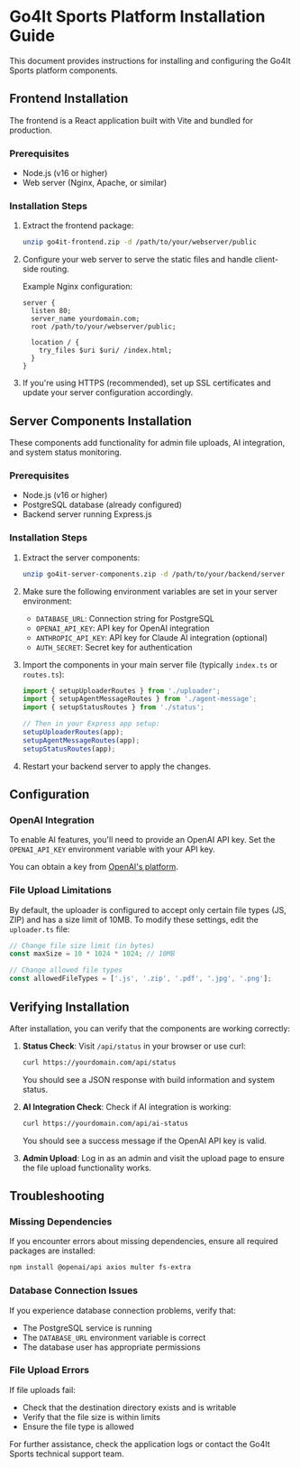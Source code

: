 # Go4It Sports Platform Installation Guide

This document provides instructions for installing and configuring the Go4It Sports platform components.

## Frontend Installation

The frontend is a React application built with Vite and bundled for production.

### Prerequisites
- Node.js (v16 or higher)
- Web server (Nginx, Apache, or similar)

### Installation Steps

1. Extract the frontend package:
   ```bash
   unzip go4it-frontend.zip -d /path/to/your/webserver/public
   ```

2. Configure your web server to serve the static files and handle client-side routing.

   Example Nginx configuration:
   ```nginx
   server {
     listen 80;
     server_name yourdomain.com;
     root /path/to/your/webserver/public;
     
     location / {
       try_files $uri $uri/ /index.html;
     }
   }
   ```

3. If you're using HTTPS (recommended), set up SSL certificates and update your server configuration accordingly.

## Server Components Installation

These components add functionality for admin file uploads, AI integration, and system status monitoring.

### Prerequisites
- Node.js (v16 or higher)
- PostgreSQL database (already configured)
- Backend server running Express.js

### Installation Steps

1. Extract the server components:
   ```bash
   unzip go4it-server-components.zip -d /path/to/your/backend/server
   ```

2. Make sure the following environment variables are set in your server environment:
   - `DATABASE_URL`: Connection string for PostgreSQL
   - `OPENAI_API_KEY`: API key for OpenAI integration
   - `ANTHROPIC_API_KEY`: API key for Claude AI integration (optional)
   - `AUTH_SECRET`: Secret key for authentication

3. Import the components in your main server file (typically `index.ts` or `routes.ts`):
   ```typescript
   import { setupUploaderRoutes } from './uploader';
   import { setupAgentMessageRoutes } from './agent-message';
   import { setupStatusRoutes } from './status';
   
   // Then in your Express app setup:
   setupUploaderRoutes(app);
   setupAgentMessageRoutes(app);
   setupStatusRoutes(app);
   ```

4. Restart your backend server to apply the changes.

## Configuration

### OpenAI Integration

To enable AI features, you'll need to provide an OpenAI API key. Set the `OPENAI_API_KEY` environment variable with your API key.

You can obtain a key from [OpenAI's platform](https://platform.openai.com/).

### File Upload Limitations

By default, the uploader is configured to accept only certain file types (JS, ZIP) and has a size limit of 10MB. To modify these settings, edit the `uploader.ts` file:

```typescript
// Change file size limit (in bytes)
const maxSize = 10 * 1024 * 1024; // 10MB

// Change allowed file types
const allowedFileTypes = ['.js', '.zip', '.pdf', '.jpg', '.png'];
```

## Verifying Installation

After installation, you can verify that the components are working correctly:

1. **Status Check**: Visit `/api/status` in your browser or use curl:
   ```bash
   curl https://yourdomain.com/api/status
   ```
   You should see a JSON response with build information and system status.

2. **AI Integration Check**: Check if AI integration is working:
   ```bash
   curl https://yourdomain.com/api/ai-status
   ```
   You should see a success message if the OpenAI API key is valid.

3. **Admin Upload**: Log in as an admin and visit the upload page to ensure the file upload functionality works.

## Troubleshooting

### Missing Dependencies

If you encounter errors about missing dependencies, ensure all required packages are installed:

```bash
npm install @openai/api axios multer fs-extra
```

### Database Connection Issues

If you experience database connection problems, verify that:
- The PostgreSQL service is running
- The `DATABASE_URL` environment variable is correct
- The database user has appropriate permissions

### File Upload Errors

If file uploads fail:
- Check that the destination directory exists and is writable
- Verify that the file size is within limits
- Ensure the file type is allowed

For further assistance, check the application logs or contact the Go4It Sports technical support team.